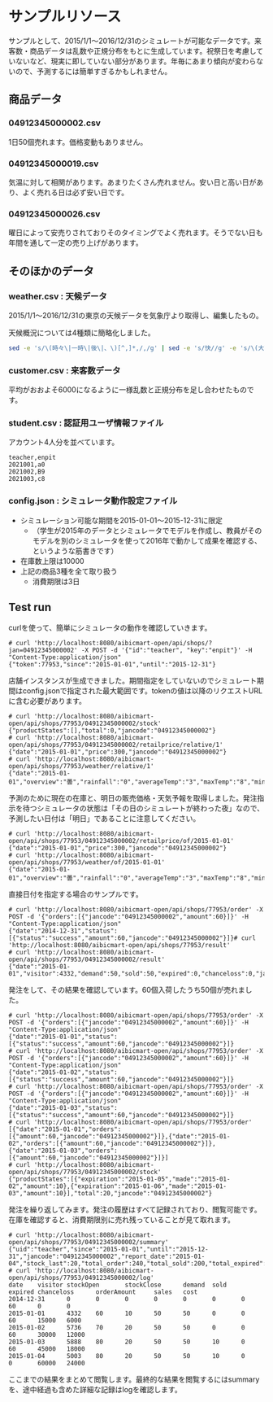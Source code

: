 # サンプルリソース

サンプルとして、2015/1/1～2016/12/31のシミュレートが可能なデータです。来客数・商品データは乱数や正規分布をもとに生成しています。祝祭日を考慮していないなど、現実に即していない部分があります。年毎にあまり傾向が変わらないので、予測するには簡単すぎるかもしれません。

## 商品データ

### 04912345000002.csv

1日50個売れます。価格変動もありません。

### 04912345000019.csv

気温に対して相関があります。あまりたくさん売れません。安い日と高い日があり、よく売れる日は必ず安い日です。

### 04912345000026.csv

曜日によって安売りされておりそのタイミングでよく売れます。そうでない日も年間を通して一定の売り上げがあります。

## そのほかのデータ

### weather.csv : 天候データ

2015/1/1～2016/12/31の東京の天候データを気象庁より取得し、編集したもの。

天候概況については4種類に簡略化しました。

```sh
sed -e 's/\(時々\|一時\|後\|、\)[^,]*,/,/g' | sed -e 's/快//g' -e 's/\(大雨\|暴風雨\|霧雨\)/雨/g' -e 's/薄曇,/曇,/g' -e 's/みぞれ,/雪,/g'
```

### customer.csv : 来客数データ

平均がおおよそ6000になるように一様乱数と正規分布を足し合わせたものです。

### student.csv : 認証用ユーザ情報ファイル

アカウント4人分を並べています。

```csv
teacher,enpit
2021001,a0
2021002,B9
2021003,c8

```

### config.json : シミュレータ動作設定ファイル

* シミュレーション可能な期間を2015-01-01～2015-12-31に限定
  * （学生が2015年のデータとシミュレータでモデルを作成し、教員がそのモデルを別のシミュレータを使って2016年で動かして成果を確認する、というような筋書きです）
* 在庫数上限は10000
* 上記の商品3種を全て取り扱う
  * 消費期限は3日

## Test run

curlを使って、簡単にシミュレータの動作を確認していきます。

```console
# curl 'http://localhost:8080/aibicmart-open/api/shops/?jan=04912345000002' -X POST -d '{"id":"teacher", "key":"enpit"}' -H "Content-Type:application/json"
{"token":77953,"since":"2015-01-01","until":"2015-12-31"}
```

店舗インスタンスが生成できました。期間指定をしていないのでシミュレート期間はconfig.jsonで指定された最大範囲です。tokenの値は以降のリクエストURLに含む必要があります。

```console
# curl 'http://localhost:8080/aibicmart-open/api/shops/77953/04912345000002/stock'
{"productStates":[],"total":0,"jancode":"04912345000002"}
# curl 'http://localhost:8080/aibicmart-open/api/shops/77953/04912345000002/retailprice/relative/1'
{"date":"2015-01-01","price":300,"jancode":"04912345000002"}
# curl 'http://localhost:8080/aibicmart-open/api/shops/77953/weather/relative/1'
{"date":"2015-01-01","overview":"曇","rainfall":"0","averageTemp":"3","maxTemp":"8","minTemp":"0","solarRadiation":"4"}
```

予測のために現在の在庫と、明日の販売価格・天気予報を取得しました。発注指示を待つシミュレータの状態は「その日のシミュレートが終わった夜」なので、予測したい日付は「明日」であることに注意してください。

```console
# curl 'http://localhost:8080/aibicmart-open/api/shops/77953/04912345000002/retailprice/of/2015-01-01'
{"date":"2015-01-01","price":300,"jancode":"04912345000002"}
# curl 'http://localhost:8080/aibicmart-open/api/shops/77953/weather/of/2015-01-01'
{"date":"2015-01-01","overview":"曇","rainfall":"0","averageTemp":"3","maxTemp":"8","minTemp":"0","solarRadiation":"4"}
```

直接日付を指定する場合のサンプルです。

```console
# curl 'http://localhost:8080/aibicmart-open/api/shops/77953/order' -X POST -d '{"orders":[{"jancode":"04912345000002","amount":60}]}' -H "Content-Type:application/json"
{"date":"2014-12-31","status":[{"status":"success","amount":60,"jancode":"04912345000002"}]}# curl 'http://localhost:8080/aibicmart-open/api/shops/77953/result'
# curl 'http://localhost:8080/aibicmart-open/api/shops/77953/04912345000002/result'
{"date":"2015-01-01","visitor":4332,"demand":50,"sold":50,"expired":0,"chanceloss":0,"jancode":"04912345000002","stock_open":60,"stock_close":10}
```

発注をして、その結果を確認しています。60個入荷したうち50個が売れました。

```console
# curl 'http://localhost:8080/aibicmart-open/api/shops/77953/order' -X POST -d '{"orders":[{"jancode":"04912345000002","amount":60}]}' -H "Content-Type:application/json"
{"date":"2015-01-01","status":[{"status":"success","amount":60,"jancode":"04912345000002"}]}
# curl 'http://localhost:8080/aibicmart-open/api/shops/77953/order' -X POST -d '{"orders":[{"jancode":"04912345000002","amount":60}]}' -H "Content-Type:application/json"
{"date":"2015-01-02","status":[{"status":"success","amount":60,"jancode":"04912345000002"}]}
# curl 'http://localhost:8080/aibicmart-open/api/shops/77953/order' -X POST -d '{"orders":[{"jancode":"04912345000002","amount":60}]}' -H "Content-Type:application/json"
{"date":"2015-01-03","status":[{"status":"success","amount":60,"jancode":"04912345000002"}]}
# curl 'http://localhost:8080/aibicmart-open/api/shops/77953/order'
[{"date":"2015-01-01","orders":[{"amount":60,"jancode":"04912345000002"}]},{"date":"2015-01-02","orders":[{"amount":60,"jancode":"04912345000002"}]},{"date":"2015-01-03","orders":[{"amount":60,"jancode":"04912345000002"}]}]
# curl 'http://localhost:8080/aibicmart-open/api/shops/77953/04912345000002/stock'
{"productStates":[{"expiration":"2015-01-05","made":"2015-01-02","amount":10},{"expiration":"2015-01-06","made":"2015-01-03","amount":10}],"total":20,"jancode":"04912345000002"}
```

発注を繰り返してみます。発注の履歴はすべて記録されており、閲覧可能です。在庫を確認すると、消費期限別に売れ残っていることが見て取れます。

```console
# curl 'http://localhost:8080/aibicmart-open/api/shops/77953/04912345000002/summary'
{"uid":"teacher","since":"2015-01-01","until":"2015-12-31","jancode":"04912345000002","report_date":"2015-01-04","stock_last":20,"total_order":240,"total_sold":200,"total_expired":20,"total_chanceloss":0,"total_sales":60000,"total_cost":24000,"total_earnings":36000}
# curl 'http://localhost:8080/aibicmart-open/api/shops/77953/04912345000002/log'
date    visitor stockOpen       stockClose      demand  sold    expired chanceloss      orderAmount     sales   cost
2014-12-31      0       0       0       0       0       0       0       60      0       0
2015-01-01      4332    60      10      50      50      0       0       60      15000   6000
2015-01-02      5736    70      20      50      50      0       0       60      30000   12000
2015-01-03      5888    80      20      50      50      10      0       60      45000   18000
2015-01-04      5003    80      20      50      50      10      0       0       60000   24000
```

ここまでの結果をまとめて閲覧します。最終的な結果を閲覧するにはsummaryを、途中経過も含めた詳細な記録はlogを確認します。
